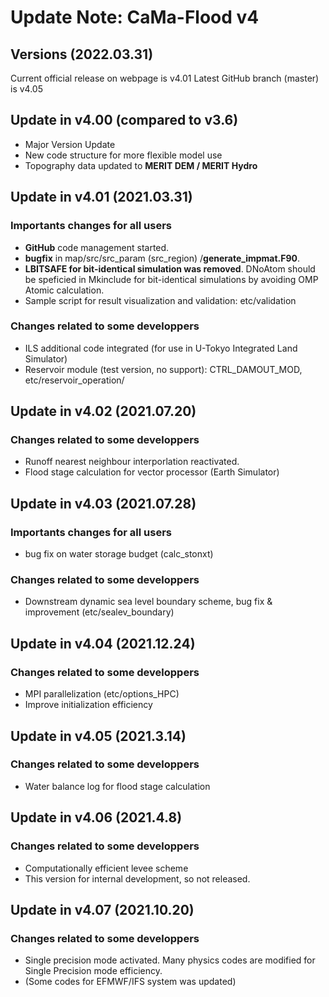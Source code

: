 # Update Note: CaMa-Flood v4

## Versions (2022.03.31)
Current official release on webpage is v4.01
Latest GitHub branch (master)  is v4.05

## Update in v4.00 (compared to v3.6)
- Major Version Update
- New code structure for more flexible model use
- Topography data updated to **MERIT DEM / MERIT Hydro**

## Update in v4.01 (2021.03.31)
### Importants changes for all users
- **GitHub** code management started.
- **bugfix** in map/src/src_param (src_region) /**generate_impmat.F90**.
- **LBITSAFE for bit-identical simulation was removed**. DNoAtom should be speficied in Mkinclude for bit-identical simulations by avoiding OMP Atomic calculation.
- Sample script for result visualization and validation: etc/validation
### Changes related to some developpers 
- ILS additional code integrated (for use in U-Tokyo Integrated Land Simulator)
- Reservoir module (test version, no support): CTRL_DAMOUT_MOD, etc/reservoir_operation/  

## Update in v4.02 (2021.07.20)
### Changes related to some developpers 
- Runoff nearest neighbour interporlation reactivated.
- Flood stage calculation for vector processor (Earth Simulator) 

## Update in v4.03 (2021.07.28)
### Importants changes for all users
- bug fix on water storage budget (calc_stonxt)
### Changes related to some developpers 
- Downstream dynamic sea level boundary scheme, bug fix & improvement (etc/sealev_boundary)

## Update in v4.04 (2021.12.24)
### Changes related to some developpers 
- MPI parallelization (etc/options_HPC)
- Improve initialization efficiency

## Update in v4.05 (2021.3.14)
### Changes related to some developpers 
- Water balance log for flood stage calculation

## Update in v4.06 (2021.4.8)
### Changes related to some developpers 
- Computationally efficient levee scheme
- This version for internal development, so not released.

## Update in v4.07 (2021.10.20)
### Changes related to some developpers 
- Single precision mode activated. Many physics codes are modified for Single Precision mode efficiency.
- (Some codes for EFMWF/IFS system was updated)
